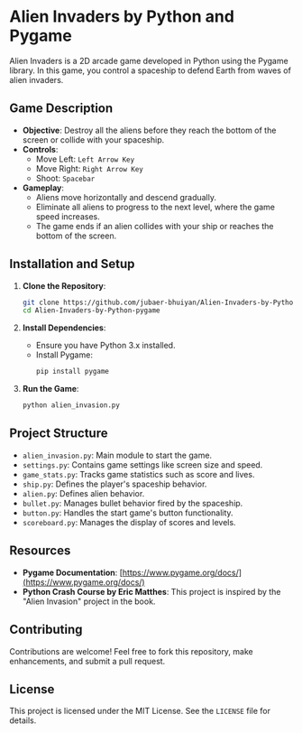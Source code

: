 # Alien Invaders by Python and Pygame

Alien Invaders is a 2D arcade game developed in Python using the Pygame library. In this game, you control a spaceship to defend Earth from waves of alien invaders.

## Game Description

- **Objective**: Destroy all the aliens before they reach the bottom of the screen or collide with your spaceship.
- **Controls**:
  - Move Left: `Left Arrow Key`
  - Move Right: `Right Arrow Key`
  - Shoot: `Spacebar`
- **Gameplay**:
  - Aliens move horizontally and descend gradually.
  - Eliminate all aliens to progress to the next level, where the game speed increases.
  - The game ends if an alien collides with your ship or reaches the bottom of the screen.

## Installation and Setup

1. **Clone the Repository**:
   ```bash
   git clone https://github.com/jubaer-bhuiyan/Alien-Invaders-by-Python-pygame.git
   cd Alien-Invaders-by-Python-pygame
   ```

2. **Install Dependencies**:
   - Ensure you have Python 3.x installed.
   - Install Pygame:
     ```bash
     pip install pygame
     ```

3. **Run the Game**:
   ```bash
   python alien_invasion.py
   ```

## Project Structure

- `alien_invasion.py`: Main module to start the game.
- `settings.py`: Contains game settings like screen size and speed.
- `game_stats.py`: Tracks game statistics such as score and lives.
- `ship.py`: Defines the player's spaceship behavior.
- `alien.py`: Defines alien behavior.
- `bullet.py`: Manages bullet behavior fired by the spaceship.
- `button.py`: Handles the start game's button functionality.
- `scoreboard.py`: Manages the display of scores and levels.

## Resources

- **Pygame Documentation**: [https://www.pygame.org/docs/](https://www.pygame.org/docs/)
- **Python Crash Course by Eric Matthes**: This project is inspired by the "Alien Invasion" project in the book.

## Contributing

Contributions are welcome! Feel free to fork this repository, make enhancements, and submit a pull request.

## License

This project is licensed under the MIT License. See the `LICENSE` file for details.
